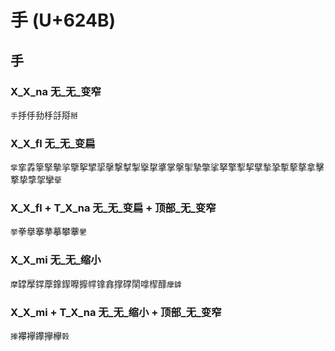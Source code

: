 # 手 (U+624B)

## 手

### X_X_na 无_无_变窄
`手`抙㐿劧杽㧱搿`掰`

### X_X_fl 无_无_变扁
`㧘`挛掱篫掔摰㧛擥挐揅㧭撀撃㨍掣㩓㧳㨇掌搫揱摯撆挲拏擎揧挈擘揫㧬㨻蒘摮拿擊撉挚㨼㧝攣`䖂`

### X_X_fl + T_X_na 无_无_变扁 + 顶部_无_变窄
`挙`拳擧搴拲摹攀藆`㐦`

### X_X_mi 无_无_缩小 
`摩`罉擪鐣藦鎿䤿嚤擵幥镎搻撑礃䦐嗱㮮䤏`癴鎼`

### X_X_mi + T_X_na 无_无_缩小 + 顶部_无_变窄
`搼`襻襷鑻㩮欅`㨌`